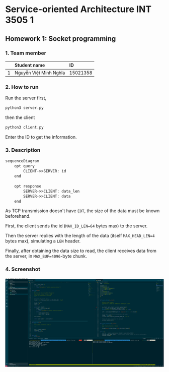# Service-oriented Architecture INT 3505 1

## Homework 1: Socket programming

### 1. Team member

|   | Student name            | ID       |
|---|:------------------------|:---------|
| 1 | Nguyễn Việt Minh Nghĩa | 15021358 |

### 2. How to run

Run the server first,

```bash
python3 server.py
```

then the client

```bash
python3 client.py
```

Enter the ID to get the information.

### 3. Description

```mermaid
sequenceDiagram
    opt query
        CLIENT->>SERVER: id
    end

    opt response
        SERVER->>CLIENT: data_len
        SERVER->>CLIENT: data
    end
```

As TCP transmission doesn't have `EOT`, the size of the data must be known beforehand.

First, the client sends the id (`MAX_ID_LEN=64` bytes max) to the server.

Then the server replies with the length of the data (itself `MAX_HEAD_LEN=4` bytes max), simulating a `LEN` header.

Finally, after obtaining the data size to read, the client receives data from the server, in `MAX_BUF=4096`-byte chunk.

### 4. Screenshot

![working](screen01.png)
